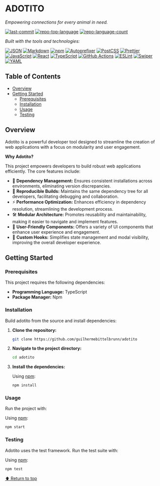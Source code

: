 # ADOTITO

*Empowering connections for every animal in need.*

[![last-commit](https://img.shields.io/github/last-commit/guilhermebittelbrunn/adotito?style=flat&logo=git&logoColor=white&color=0080ff)](https://github.com/guilhermebittelbrunn/adotito)
[![repo-top-language](https://img.shields.io/github/languages/top/guilhermebittelbrunn/adotito?style=flat&color=0080ff)](https://github.com/guilhermebittelbrunn/adotito)
[![repo-language-count](https://img.shields.io/github/languages/count/guilhermebittelbrunn/adotito?style=flat&color=0080ff)](https://github.com/guilhermebittelbrunn/adotito)

*Built with the tools and technologies:*

[![JSON](https://img.shields.io/badge/JSON-000000.svg?style=flat&logo=JSON&logoColor=white)](https://www.json.org/)
[![Markdown](https://img.shields.io/badge/Markdown-000000.svg?style=flat&logo=Markdown&logoColor=white)](https://www.markdownguide.org/)
[![npm](https://img.shields.io/badge/npm-CB3837.svg?style=flat&logo=npm&logoColor=white)](https://www.npmjs.com/)
[![Autoprefixer](https://img.shields.io/badge/Autoprefixer-DD3735.svg?style=flat&logo=Autoprefixer&logoColor=white)](https://autoprefixer.github.io/)
[![PostCSS](https://img.shields.io/badge/PostCSS-DD3A0A.svg?style=flat&logo=PostCSS&logoColor=white)](https://postcss.org/)
[![Prettier](https://img.shields.io/badge/Prettier-F7B93E.svg?style=flat&logo=Prettier&logoColor=black)](https://prettier.io/)
[![JavaScript](https://img.shields.io/badge/JavaScript-F7DF1E.svg?style=flat&logo=JavaScript&logoColor=black)](https://developer.mozilla.org/en-US/docs/Web/JavaScript)
[![React](https://img.shields.io/badge/React-61DAFB.svg?style=flat&logo=React&logoColor=black)](https://reactjs.org/)
[![TypeScript](https://img.shields.io/badge/TypeScript-3178C6.svg?style=flat&logo=TypeScript&logoColor=white)](https://www.typescriptlang.org/)
[![GitHub Actions](https://img.shields.io/badge/GitHub%20Actions-2088FF.svg?style=flat&logo=GitHub-Actions&logoColor=white)](https://github.com/features/actions)
[![ESLint](https://img.shields.io/badge/ESLint-4B32C3.svg?style=flat&logo=ESLint&logoColor=white)](https://eslint.org/)
[![Swiper](https://img.shields.io/badge/Swiper-6332F6.svg?style=flat&logo=Swiper&logoColor=white)](https://swiperjs.com/)
[![YAML](https://img.shields.io/badge/YAML-CB171E.svg?style=flat&logo=YAML&logoColor=white)](https://yaml.org/)

## Table of Contents
- [Overview](#overview)
- [Getting Started](#getting-started)
  - [Prerequisites](#prerequisites)
  - [Installation](#installation)
  - [Usage](#usage)
  - [Testing](#testing)

## Overview

Adotito is a powerful developer tool designed to streamline the creation of web applications with a focus on modularity and user engagement.

**Why Adotito?**

This project empowers developers to build robust web applications efficiently. The core features include:

- 🎯 **Dependency Management:** Ensures consistent installations across environments, eliminating version discrepancies.
- 🔄 **Reproducible Builds:** Maintains the same dependency tree for all developers, facilitating debugging and collaboration.
- ⚡ **Performance Optimization:** Enhances efficiency in dependency resolution, streamlining the development process.
- 🛠️ **Modular Architecture:** Promotes reusability and maintainability, making it easier to navigate and implement features.
- 🌟 **User-Friendly Components:** Offers a variety of UI components that enhance user experience and engagement.
- 🔑 **Custom Hooks:** Simplifies state management and modal visibility, improving the overall developer experience.

## Getting Started

### Prerequisites

This project requires the following dependencies:

- **Programming Language:** TypeScript
- **Package Manager:** Npm

### Installation

Build adotito from the source and install dependencies:

1. **Clone the repository:**
   ```sh
   git clone https://github.com/guilhermebittelbrunn/adotito
   ```

2. **Navigate to the project directory:**
   ```sh
   cd adotito
   ```

3. **Install the dependencies:**

   Using [npm](https://www.npmjs.com/):
   ```sh
   npm install
   ```

### Usage

Run the project with:

Using [npm](https://www.npmjs.com/):
```sh
npm start
```

### Testing

Adotito uses the test framework. Run the test suite with:

Using [npm](https://www.npmjs.com/):
```sh
npm test
```

[⬆ Return to top](#adotito)
